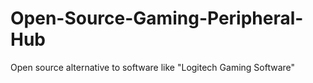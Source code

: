 # Open-Source-Gaming-Peripheral-Hub
Open source alternative to software like "Logitech Gaming Software"

